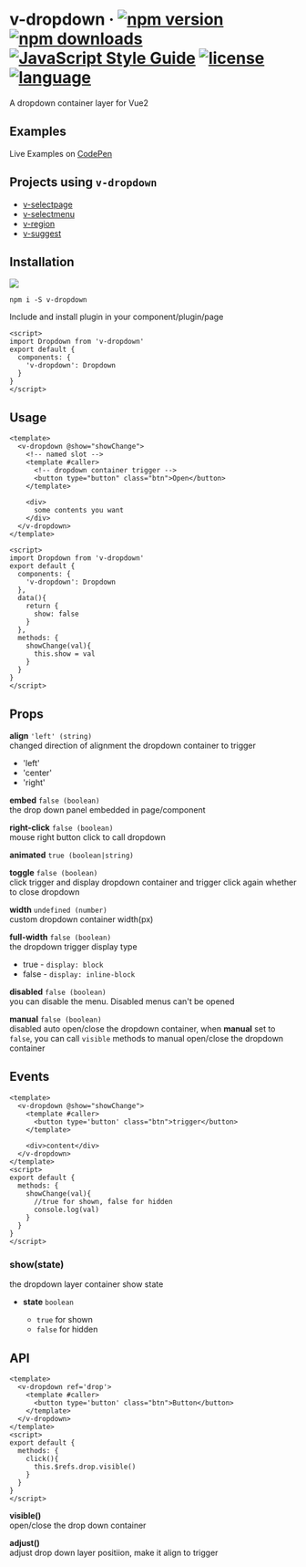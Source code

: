 # v-dropdown &middot; [![npm version](https://img.shields.io/npm/v/v-dropdown.svg)](https://www.npmjs.com/package/v-dropdown) [![npm downloads](https://img.shields.io/npm/dy/v-dropdown.svg)](https://www.npmjs.com/package/v-dropdown) [![JavaScript Style Guide](https://img.shields.io/badge/code_style-standard-brightgreen.svg)](https://standardjs.com) [![license](https://img.shields.io/badge/license-MIT-brightgreen.svg)](https://mit-license.org/) [![language](https://img.shields.io/badge/language-Vue2-brightgreen.svg)](https://www.npmjs.com/package/v-dropdown)

A dropdown container layer for Vue2

## Examples

Live Examples on [CodePen](https://codepen.io/terry05/pen/BggbrK)

## Projects using `v-dropdown`

- [v-selectpage](https://github.com/TerryZ/v-selectpage)
- [v-selectmenu](https://github.com/TerryZ/v-selectmenu)
- [v-region](https://github.com/TerryZ/v-region)
- [v-suggest](https://github.com/TerryZ/v-suggest)

## Installation

<a href="https://nodei.co/npm/v-dropdown/"><img src="https://nodei.co/npm/v-dropdown.png"></a>

```
npm i -S v-dropdown
```

Include and install plugin in your component/plugin/page

```vue
<script>
import Dropdown from 'v-dropdown'
export default {
  components: {
    'v-dropdown': Dropdown
  }
}
</script>
```

## Usage

```vue
<template>
  <v-dropdown @show="showChange">
    <!-- named slot -->
    <template #caller>
      <!-- dropdown container trigger -->
      <button type="button" class="btn">Open</button>
    </template>
    
    <div>
      some contents you want
    </div>
  </v-dropdown>
</template>

<script>
import Dropdown from 'v-dropdown'
export default {
  components: {
    'v-dropdown': Dropdown
  },
  data(){
    return {
      show: false
    }
  },
  methods: {
    showChange(val){
      this.show = val
    }
  }
}
</script>
```

## Props

**align** `'left' (string)`  
changed direction of alignment the dropdown container to trigger

- 'left'
- 'center'
- 'right'

**embed** `false (boolean)`  
the drop down panel embedded in page/component

**right-click** `false (boolean)`  
mouse right button click to call dropdown

**animated** `true (boolean|string)`

**toggle** `false (boolean)`  
click trigger and display dropdown container and trigger click again whether to close dropdown

**width** `undefined (number)`  
custom dropdown container width(px)

**full-width** `false (boolean)`  
the dropdown trigger display type

- true - `display: block`
- false - `display: inline-block`

**disabled** `false (boolean)`  
you can disable the menu. Disabled menus can't be opened

**manual** `false (boolean)`  
disabled auto open/close the dropdown container, when **manual** set to `false`, you can call `visible` methods to manual open/close the dropdown container

## Events

```vue
<template>
  <v-dropdown @show="showChange">
    <template #caller>
      <button type='button' class="btn">trigger</button>
    </template>

    <div>content</div>
  </v-dropdown>
</template>
<script>
export default {
  methods: {
    showChange(val){
      //true for shown, false for hidden
      console.log(val)
    }
  }
}
</script>
```

### show(state)
the dropdown layer container show state

- **state** `boolean`
  
  - `true` for shown
  - `false` for hidden

## API

```vue
<template>
  <v-dropdown ref='drop'>
    <template #caller>
      <button type='button' class="btn">Button</button>
    </template>
  </v-dropdown>
</template>
<script>
export default {
  methods: {
    click(){
      this.$refs.drop.visible()
    }
  }
}
</script>
```

**visible()**  
open/close the drop down container  

**adjust()**  
adjust drop down layer positiion, make it align to trigger  
